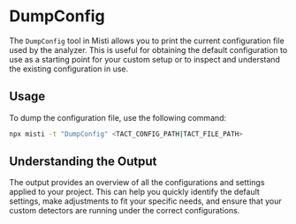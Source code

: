 # DumpConfig

The `DumpConfig` tool in Misti allows you to print the current configuration file used by the analyzer. This is useful for obtaining the default configuration to use as a starting point for your custom setup or to inspect and understand the existing configuration in use.

## Usage

To dump the configuration file, use the following command:

```bash
npx misti -t "DumpConfig" <TACT_CONFIG_PATH|TACT_FILE_PATH>
```

## Understanding the Output

The output provides an overview of all the configurations and settings applied to your project. This can help you quickly identify the default settings, make adjustments to fit your specific needs, and ensure that your custom detectors are running under the correct configurations.
